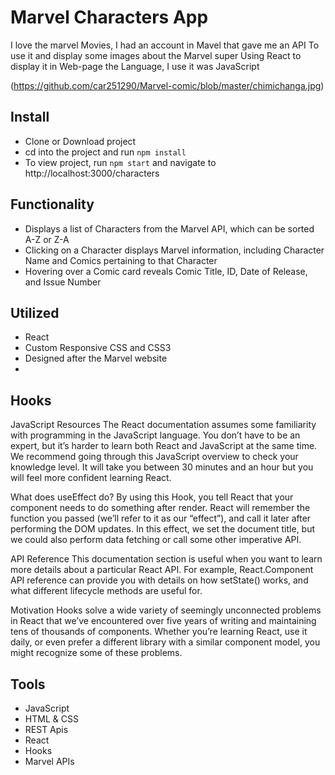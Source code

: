 # Marvel Characters App
I love the marvel Movies, I had an account in Mavel that gave me an API To use it and display some images about the Marvel super Using React to display it in Web-page the Language, I use it was JavaScript

(https://github.com/car251290/Marvel-comic/blob/master/chimichanga.jpg)

## Install

- Clone or Download project
- cd into the project and run `npm install`
- To view project, run `npm start` and navigate to http://localhost:3000/characters

## Functionality

- Displays a list of Characters from the Marvel API, which can be sorted A-Z or Z-A
- Clicking on a Character displays Marvel information, including Character Name and Comics pertaining to that Character
- Hovering over a Comic card reveals Comic Title, ID, Date of Release, and Issue Number

## Utilized

- React
- Custom Responsive CSS and CSS3
- Designed after the Marvel website
-
## Hooks
JavaScript Resources
The React documentation assumes some familiarity with programming in the JavaScript language. You don’t have to be an expert, but it’s harder to learn both React and JavaScript at the same time.
We recommend going through this JavaScript overview to check your knowledge level. It will take you between 30 minutes and an hour but you will feel more confident learning React.

What does useEffect do? By using this Hook, you tell React that your component needs to do something after render. React will remember the function you passed (we’ll refer to it as our “effect”), and call it later after performing the DOM updates. In this effect, we set the document title, but we could also perform data fetching or call some other imperative API.

API Reference
This documentation section is useful when you want to learn more details about a particular React API. For example, React.Component API reference can provide you with details on how setState() works, and what different lifecycle methods are useful for.

Motivation
Hooks solve a wide variety of seemingly unconnected problems in React that we’ve encountered over five years of writing and maintaining tens of thousands of components. Whether you’re learning React, use it daily, or even prefer a different library with a similar component model, you might recognize some of these problems.


## Tools
- JavaScript
- HTML & CSS
- REST Apis
- React
- Hooks
- Marvel APIs



